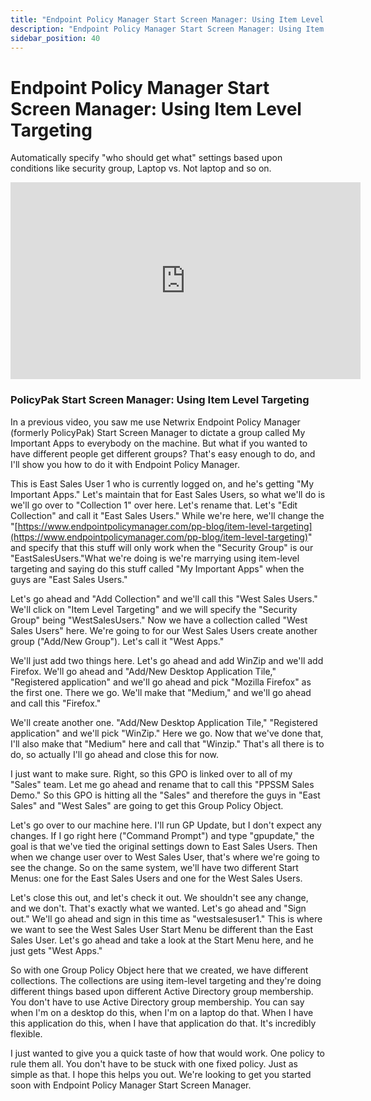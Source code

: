 ```yaml
---
title: "Endpoint Policy Manager Start Screen Manager: Using Item Level Targeting"
description: "Endpoint Policy Manager Start Screen Manager: Using Item Level Targeting"
sidebar_position: 40
---
```

# Endpoint Policy Manager Start Screen Manager: Using Item Level Targeting

Automatically specify "who should get what" settings based upon conditions like security group,
Laptop vs. Not laptop and so on.

<iframe width="560" height="315" src="https://www.youtube.com/embed/Y9CIdIDhAZQ" title="Endpoint Policy Manager Start Screen Manager: Using Item Level Targeting" frameborder="0" allow="accelerometer; autoplay; clipboard-write; encrypted-media; gyroscope; picture-in-picture; web-share" allowfullscreen="1"></iframe>

### PolicyPak Start Screen Manager: Using Item Level Targeting

In a previous video, you saw me use Netwrix Endpoint Policy Manager (formerly PolicyPak) Start
Screen Manager to dictate a group called My Important Apps to everybody on the machine. But what if
you wanted to have different people get different groups? That's easy enough to do, and I'll show
you how to do it with Endpoint Policy Manager.

This is East Sales User 1 who is currently logged on, and he's getting "My Important Apps." Let's
maintain that for East Sales Users, so what we'll do is we'll go over to "Collection 1" over here.
Let's rename that. Let's "Edit Collection" and call it "East Sales Users." While we're here, we'll
change the
"[https://www.endpointpolicymanager.com/pp-blog/item-level-targeting](https://www.endpointpolicymanager.com/pp-blog/item-level-targeting)"
and specify that this stuff will only work when the "Security Group" is our "EastSalesUsers."What
we're doing is we're marrying using item-level targeting and saying do this stuff called "My
Important Apps" when the guys are "East Sales Users."

Let's go ahead and "Add Collection" and we'll call this "West Sales Users." We'll click on "Item
Level Targeting" and we will specify the "Security Group" being "WestSalesUsers." Now we have a
collection called "West Sales Users" here. We're going to for our West Sales Users create another
group ("Add/New Group"). Let's call it "West Apps."

We'll just add two things here. Let's go ahead and add WinZip and we'll add Firefox. We'll go ahead
and "Add/New Desktop Application Tile," "Registered application" and we'll go ahead and pick
"Mozilla Firefox" as the first one. There we go. We'll make that "Medium," and we'll go ahead and
call this "Firefox."

We'll create another one. "Add/New Desktop Application Tile," "Registered application" and we'll
pick "WinZip." Here we go. Now that we've done that, I'll also make that "Medium" here and call that
"Winzip." That's all there is to do, so actually I'll go ahead and close this for now.

I just want to make sure. Right, so this GPO is linked over to all of my "Sales" team. Let me go
ahead and rename that to call this "PPSSM Sales Demo." So this GPO is hitting all the "Sales" and
therefore the guys in "East Sales" and "West Sales" are going to get this Group Policy Object.

Let's go over to our machine here. I'll run GP Update, but I don't expect any changes. If I go right
here ("Command Prompt") and type "gpupdate," the goal is that we've tied the original settings down
to East Sales Users. Then when we change user over to West Sales User, that's where we're going to
see the change. So on the same system, we'll have two different Start Menus: one for the East Sales
Users and one for the West Sales Users.

Let's close this out, and let's check it out. We shouldn't see any change, and we don't. That's
exactly what we wanted. Let's go ahead and "Sign out." We'll go ahead and sign in this time as
"westsalesuser1." This is where we want to see the West Sales User Start Menu be different than the
East Sales User. Let's go ahead and take a look at the Start Menu here, and he just gets "West
Apps."

So with one Group Policy Object here that we created, we have different collections. The collections
are using item-level targeting and they're doing different things based upon different Active
Directory group membership. You don't have to use Active Directory group membership. You can say
when I'm on a desktop do this, when I'm on a laptop do that. When I have this application do this,
when I have that application do that. It's incredibly flexible.

I just wanted to give you a quick taste of how that would work. One policy to rule them all. You
don't have to be stuck with one fixed policy. Just as simple as that. I hope this helps you out.
We're looking to get you started soon with Endpoint Policy Manager Start Screen Manager.
